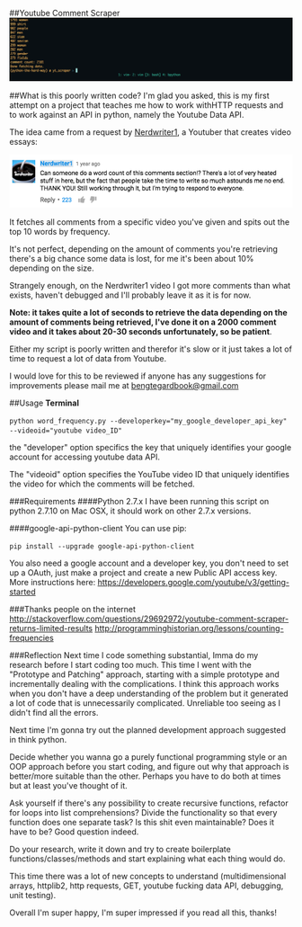 ##Youtube Comment Scraper
![in-action](README/in-action.png)

##What is this poorly written code?
I'm glad you asked, this is my first attempt on a project that teaches me how to work withHTTP requests and to work against an API in python, namely the Youtube Data API. 

The idea came from a request by [Nerdwriter1](https://www.youtube.com/user/Nerdwriter1), a Youtuber that creates video essays:

![request](README/request.png)


It fetches all comments from a specific video you've given and spits out the top 10 words by frequency. 

It's not perfect, depending on the amount of comments you're retrieving there's a big chance some data is lost, for me it's been about 10% depending on the size. 

Strangely enough, on the Nerdwriter1 video I got more comments than what exists, haven't debugged and I'll probably leave it as it is for now.

**Note: it takes quite a lot of seconds to retrieve the data depending on the amount of comments being retrieved, I've done it on a 2000 comment video and it takes about 20-30 seconds unfortunately, so be patient**. 

Either my script is poorly written and therefor it's slow or it just takes a lot of time to request a lot of data from Youtube. 

I would love for this to be reviewed if anyone has any suggestions for improvements please mail me at bengtegardbook@gmail.com

##Usage
**Terminal**

`python word_frequency.py --developerkey="my_google_developer_api_key" --videoid="youtube video_ID"`

the "developer" option specifics the key that uniquely
identifies your google account for accessing youtube data API.

The "videoid" option specifies the YouTube video ID that uniquely identifies the video for which the comments will be fetched.

###Requirements
####Python 2.7.x
I have been running this script on python 2.7.10 on Mac OSX, it should work on other 2.7.x versions. 

####google-api-python-client 
You can use pip:  

`pip install --upgrade google-api-python-client`

You also need a google account and a developer key, you don't need to set up a OAuth, just make a project and create a new Public API access key. 
More instructions here: https://developers.google.com/youtube/v3/getting-started

###Thanks people on the internet
http://stackoverflow.com/questions/29692972/youtube-comment-scraper-returns-limited-results
http://programminghistorian.org/lessons/counting-frequencies

###Reflection
Next time I code something substantial, Imma do my research before I start coding too much. This time I went with the "Prototype and Patching" approach, starting with a simple prototype and incrementally dealing with the complications. I think this approach works when you don't have a deep understanding of the problem but it generated a lot of code that is unnecessarily complicated. Unreliable too seeing as I didn't find all the errors.

Next time I'm gonna try out the planned development approach suggested in think python. 

Decide whether you wanna go a purely functional programming style or an OOP approach before you start coding, and figure out why that approach is better/more suitable than the other. Perhaps you have to do both at times but at least you've thought of it. 

Ask yourself if there's any possibility to create recursive functions, refactor for loops into list comprehensions? Divide the functionality so that every function does one separate task? 
Is this shit even maintainable? Does it have to be? Good question indeed. 

Do your research, write it down and try to create boilerplate functions/classes/methods and start explaining what each thing would do. 

This time there was a lot of new concepts to understand (multidimensional arrays, httplib2, http requests, GET, youtube fucking data API, debugging, unit testing). 

Overall I'm super happy, I'm super impressed if you read all this, thanks!




 